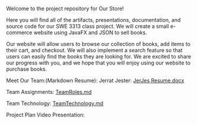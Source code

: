 Welcome to the project repository for Our Store!

Here you will find all of the artifacts, presentations, documentation, and source code for our SWE 3313 class project.
We will create a small e-commerce website using JavaFX and JSON to sell books.

Our website will allow users to browse our collection of books, add items to their cart, and checkout. We will also implement a search feature so that users can easily find the books they are looking for.
We are excited to share our progress with you, and we hope that you will enjoy using our website to purchase books.

Meet Our Team:(Markdown Resume):
Jerrat Jester: [JerJes Resume.docx](https://github.com/JerratJester/Group-8/files/12849770/JerJes.Resume.docx)

Team Assignments:
[TeamRoles.md](https://github.com/JerratJester/Group-8/files/12849763/TeamRoles.md)

Team Technology:
[TeamTechnology.md](https://github.com/JerratJester/Group-8/files/12849767/TeamTechnology.md)


Project Plan Video Presentation:



